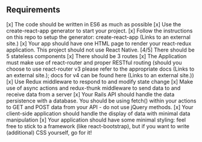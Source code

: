 ## Requirements
[x] The code should be written in ES6 as much as possible
[x] Use the create-react-app generator to start your project.
[x] Follow the instructions on this repo to setup the generator: create-react-app (Links to an external site.)
[x] Your app should have one HTML page to render your react-redux application. This project should not use React Native.
[4/5] There should be 5 stateless components
[x] There should be 3 routes
[x] The Application must make use of react-router and proper RESTful routing (should you choose to use react-router v3 please refer to the appropriate docs (Links to an external site.); docs for v4 can be found here (Links to an external site.))
[x] Use Redux middleware to respond to and modify state change
[x] Make use of async actions and redux-thunk middleware to send data to and receive data from a server
[x] Your Rails API should handle the data persistence with a database. You should be using fetch() within your actions to GET and POST data from your API - do not use jQuery methods.
[x] Your client-side application should handle the display of data with minimal data manipulation
[x] Your application should have some minimal styling: feel free to stick to a framework (like react-bootstrap), but if you want to write (additional) CSS yourself, go for it!